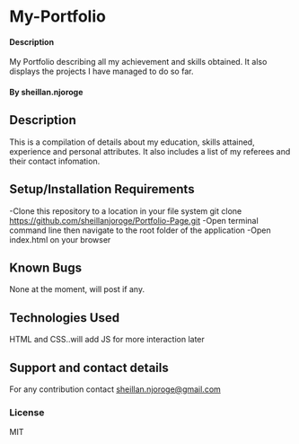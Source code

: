 # My-Portfolio
#### Description
My Portfolio describing all my achievement and skills obtained. It also displays the projects I have managed to do so far.
#### By sheillan.njoroge
## Description
This is a compilation of details about  my education, skills attained, experience and personal attributes. It also includes a list of my referees and their contact infomation.
## Setup/Installation Requirements
-Clone this repository to a location in your file system git clone https://github.com/sheillanjoroge/Portfolio-Page.git
-Open terminal command line then navigate to the root folder of the application
-Open index.html on your browser
## Known Bugs
None at the moment, will post if any.
## Technologies Used
HTML and CSS..will add JS for more interaction later
## Support and contact details
For any contribution contact sheillan.njoroge@gmail.com
### License
MIT